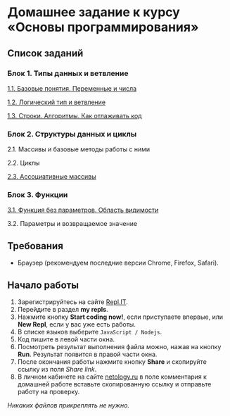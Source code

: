 # Домашнее задание к курсу «Основы программирования»

## Список заданий

### Блок 1. Типы данных и ветвление

[1.1. Базовые понятия. Переменные и числа](./variables)

[1.2. Логический тип и ветвление](./boolean)

[1.3. Строки. Алгоритмы. Как отлаживать код](./strings-and-debug)

### Блок 2. Структуры данных и циклы

2.1. Массивы и базовые методы работы с ними

2.2. Циклы

[2.3. Ассоциативные массивы](./associative-arrays)

### Блок 3. Функции

[3.1. Функция без параметров. Область видимости](/function-without-args.md)

3.2. Параметры и возвращаемое значение

## Требования

- Браузер (рекомендуем последние версии Chrome, Firefox, Safari).

## Начало работы

1. Зарегистрируйтесь на сайте [Repl.IT](https://repl.it/).
2. Перейдите в раздел **my repls**.
3. Нажмите кнопку **Start coding now!**, если приступаете впервые, или **New Repl**, если у вас уже есть работы.
4. В списке языков выберите `JavaScript / Nodejs`.
5. Код пишите в левой части окна.
6. Посмотреть результат выполнения файла можно, нажав на кнопку **Run**. Результат появится в правой части окна.
7. После окончания работы нажмите кнопку **Share** и скопируйте ссылку из поля _Share link_.
8. В личном кабинете на сайте [netology.ru](http://netology.ru/) в поле комментария к домашней работе вставьте скопированную ссылку и отправьте работу на проверку.

_Никаких файлов прикреплять не нужно._

